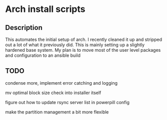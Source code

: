 # Arch install scripts

## Description

This automates the initial setup of arch. I recently cleaned it up and stripped out a lot of what it previously did. This is mainly setting up a slightly hardened base system. My plan is to move most of the user level packages and configuration to an ansible build

## TODO

condense more, implement error catching and logging

mv optimal block size check into installer itself

figure out how to update rsync server list in powerpill config

make the partition management a bit more flexible

